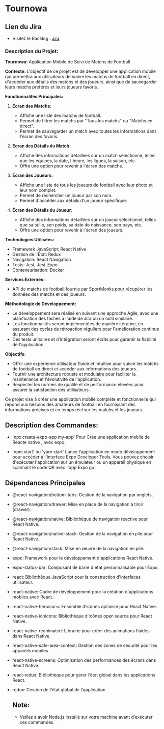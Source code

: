 # Tournowa

## Lien du Jira
* Visitez le Backlog : [Jira](https://ikram-mahfoud.atlassian.net/jira/software/projects/TOR/boards/11/backlog?epics=visible&selectedIssue=TOR-2)


### Description du Projet:

**Tournowa:** Application Mobile de Suivi de Matchs de Football

**Contexte:** L'objectif de ce projet est de développer une application mobile qui permettra aux utilisateurs de suivre les matchs de football en direct, d'accéder aux détails des matchs et des joueurs, ainsi que de sauvegarder leurs matchs préférés et leurs joueurs favoris.

**Fonctionnalités Principales:**

1. **Écran des Matchs:**
   - Affiche une liste des matchs de football.
   - Permet de filtrer les matchs par "Tous les matchs" ou "Matchs en direct".
   - Permet de sauvegarder un match avec toutes les informations dans l'écran des favoris.

2. **Écran des Détails du Match:**
   - Affiche des informations détaillées sur un match sélectionné, telles que les équipes, la date, l'heure, les ligues, la saison, etc.
   - Offre une option pour revenir à l'écran des matchs.

3. **Écran des Joueurs:**
   - Affiche une liste de tous les joueurs de football avec leur photo et leur nom complet.
   - Permet de rechercher un joueur par son nom.
   - Permet d'accéder aux détails d'un joueur spécifique.

4. **Écran des Détails du Joueur:**
   - Affiche des informations détaillées sur un joueur sélectionné, telles que sa taille, son poids, sa date de naissance, son pays, etc.
   - Offre une option pour revenir à l'écran des joueurs.

**Technologies Utilisées:**
- Framework JavaScript: React Native
- Gestion de l'État: Redux
- Navigation: React Navigation
- Tests: Jest, Jest-Expo
- Conteneurisation: Docker

**Services Externes:**
- API de matchs de football fournie par SportMonks pour récupérer les données des matchs et des joueurs.

**Méthodologie de Développement:**
- Le développement sera réalisé en suivant une approche Agile, avec une planification des tâches à l'aide de Jira ou un outil similaire.
- Les fonctionnalités seront implémentées de manière itérative, en assurant des cycles de rétroaction réguliers pour l'amélioration continue du produit.
- Des tests unitaires et d'intégration seront écrits pour garantir la fiabilité de l'application.

**Objectifs:**
- Offrir une expérience utilisateur fluide et intuitive pour suivre les matchs de football en direct et accéder aux informations des joueurs.
- Fournir une architecture robuste et modulaire pour faciliter la maintenance et l'évolutivité de l'application.
- Respecter les normes de qualité et de performance élevées pour assurer la satisfaction des utilisateurs.

Ce projet vise à créer une application mobile complète et fonctionnelle qui répond aux besoins des amateurs de football en fournissant des informations précises et en temps réel sur les matchs et les joueurs.


## Description des Commandes:

* 'npx create-expo-app my-app'
Pour Crée une application mobile de Reacte native , avec expo. 

* 'npm start' ou 'yarn start'
Lance l'application en mode développement pour accéder à l'interface Expo Developer Tools. Vous pouvez choisir d'exécuter l'application sur un émulateur ou un appareil physique en scannant le code QR avec l'app Expo go.

## Dépendances Principales
* @react-navigation/bottom-tabs:
  Gestion de la navigation par onglets.

* @react-navigation/drawer:
  Mise en place de la navigation à tiroir (drawer).

* @react-navigation/native:
  Bibliothèque de navigation réactive pour React Native.

* @react-navigation/native-stack:
  Gestion de la navigation en pile pour React Native.

* @react-navigation/stack:
  Mise en œuvre de la navigation en pile.

* expo:
  Framework pour le développement d'applications React Native.

* expo-status-bar:
  Composant de barre d'état personnalisable pour Expo.

* react:
  Bibliothèque JavaScript pour la construction d'interfaces utilisateur.

* react-native:
  Cadre de développement pour la création d'applications mobiles avec React.

* react-native-heroicons:
  Ensemble d'icônes optimisé pour React Native.

* react-native-ionicons:
  Bibliothèque d'icônes open source pour React Native.

* react-native-reanimated:
  Librairie pour créer des animations fluides dans React Native.

* react-native-safe-area-context:
  Gestion des zones de sécurité pour les appareils mobiles.

* react-native-screens:
  Optimisation des performances des écrans dans React Native.

* react-redux:
  Bibliothèque pour gérer l'état global dans les applications React.

* redux:
  Gestion de l'état global de l'application.

  ## Note:
  * Veillez à avoir Node.js installé sur votre machine avant d'exécuter ces commandes.
